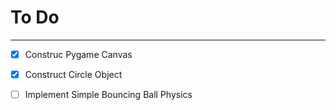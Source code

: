 # To Do

---

+ [x] Construc Pygame Canvas
+ [x] Construct Circle Object
+ [ ] Implement Simple Bouncing Ball Physics

